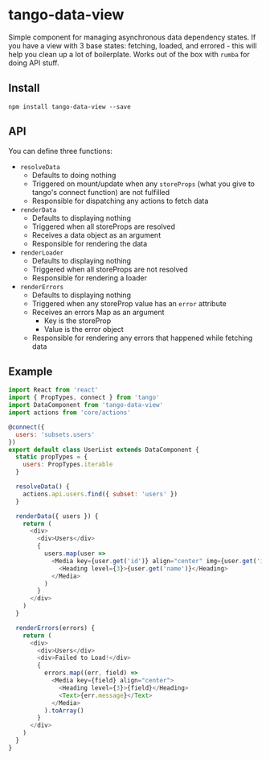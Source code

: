 # tango-data-view

Simple component for managing asynchronous data dependency states. If you have a view with 3 base states: fetching, loaded, and errored - this will help you clean up a lot of boilerplate. Works out of the box with `rumba` for doing API stuff.

## Install

```
npm install tango-data-view --save
```

## API

You can define three functions:

- `resolveData`
  - Defaults to doing nothing
  - Triggered on mount/update when any `storeProps` (what you give to tango's connect function) are not fulfilled
  - Responsible for dispatching any actions to fetch data
- `renderData`
  - Defaults to displaying nothing
  - Triggered when all storeProps are resolved
  - Receives a data object as an argument
  - Responsible for rendering the data
- `renderLoader`
  - Defaults to displaying nothing
  - Triggered when all storeProps are not resolved
  - Responsible for rendering a loader
- `renderErrors`
  - Defaults to displaying nothing
  - Triggered when any storeProp value has an `error` attribute
  - Receives an errors Map as an argument
    - Key is the storeProp
    - Value is the error object
  - Responsible for rendering any errors that happened while fetching data

## Example

```js
import React from 'react'
import { PropTypes, connect } from 'tango'
import DataComponent from 'tango-data-view'
import actions from 'core/actions'

@connect({
  users: 'subsets.users'
})
export default class UserList extends DataComponent {
  static propTypes = {
    users: PropTypes.iterable
  }

  resolveData() {
    actions.api.users.find({ subset: 'users' })
  }

  renderData({ users }) {
    return (
      <div>
        <div>Users</div>
        {
          users.map(user =>
            <Media key={user.get('id')} align="center" img={user.get('image')}>
              <Heading level={3}>{user.get('name')}</Heading>
            </Media>
          )
        }
      </div>
    )
  }

  renderErrors(errors) {
    return (
      <div>
        <div>Users</div>
        <div>Failed to Load!</div>
        {
          errors.map((err, field) =>
            <Media key={field} align="center">
              <Heading level={3}>{field}</Heading>
              <Text>{err.message}</Text>
            </Media>
          ).toArray()
        }
      </div>
    )
  }
}
```
